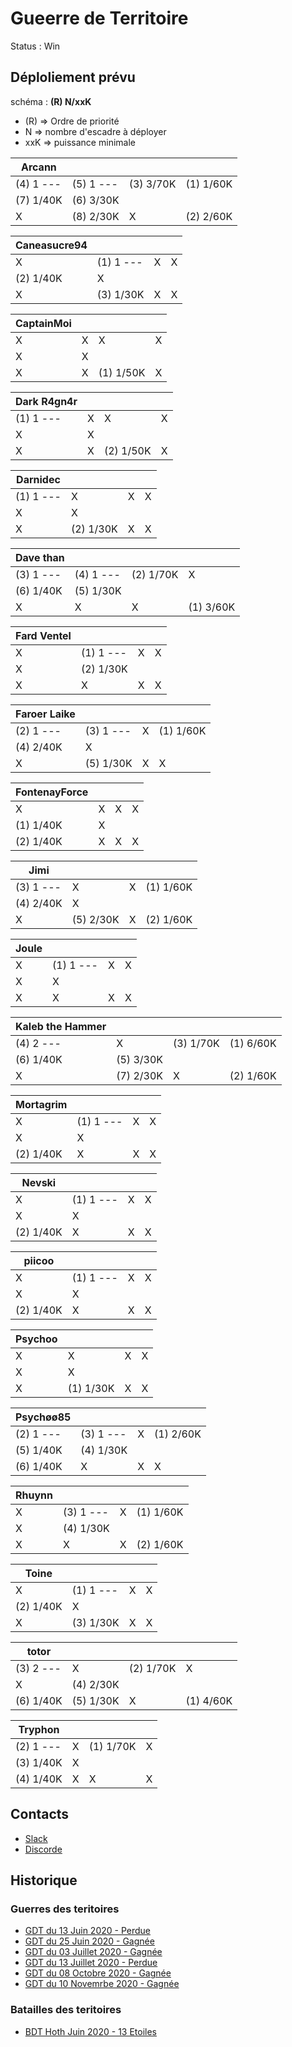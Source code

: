 # Gueerre de Territoire

Status : Win

## Déploliement prévu 

schéma : **(R) N/xxK**

* (R) => Ordre de priorité
* N => nombre d'escadre à déployer
* xxK => puissance minimale


| Arcann | | | |
|---|---|---|---|
| (4) 1 --- | (5) 1 --- | (3) 3/70K | (1) 1/60K
| (7) 1/40K | (6) 3/30K
| X  | (8) 2/30K | X  | (2) 2/60K

| Caneasucre94 | | | |
|---|---|---|---|
| X  | (1) 1 --- | X  | X 
| (2) 1/40K | X 
| X  | (3) 1/30K | X  | X 

| CaptainMoi | | | |
|---|---|---|---|
| X  | X  | X  | X 
| X  | X 
| X  | X  | (1) 1/50K | X 

| Dark R4gn4r | | | |
|---|---|---|---|
| (1) 1 --- | X  | X  | X 
| X  | X 
| X  | X  | (2) 1/50K | X 

| Darnidec | | | |
|---|---|---|---|
| (1) 1 --- | X  | X  | X 
| X  | X 
| X  | (2) 1/30K | X  | X 

| Dave than | | | |
|---|---|---|---|
| (3) 1 --- | (4) 1 --- | (2) 1/70K | X 
| (6) 1/40K | (5) 1/30K
| X  | X  | X  | (1) 3/60K

| Fard Ventel | | | |
|---|---|---|---|
| X  | (1) 1 --- | X  | X 
| X  | (2) 1/30K
| X  | X  | X  | X 

| Faroer Laike | | | |
|---|---|---|---|
| (2) 1 --- | (3) 1 --- | X  | (1) 1/60K
| (4) 2/40K | X 
| X  | (5) 1/30K | X  | X 

| FontenayForce | | | |
|---|---|---|---|
| X  | X  | X  | X 
| (1) 1/40K | X 
| (2) 1/40K | X  | X  | X 

| Jimi | | | |
|---|---|---|---|
| (3) 1 --- | X  | X  | (1) 1/60K
| (4) 2/40K | X 
| X  | (5) 2/30K | X  | (2) 1/60K

| Joule | | | |
|---|---|---|---|
| X  | (1) 1 --- | X  | X 
| X  | X 
| X  | X  | X  | X 

| Kaleb the Hammer | | | |
|---|---|---|---|
| (4) 2 --- | X  | (3) 1/70K | (1) 6/60K
| (6) 1/40K | (5) 3/30K
| X  | (7) 2/30K | X  | (2) 1/60K

| Mortagrim | | | |
|---|---|---|---|
| X  | (1) 1 --- | X  | X 
| X  | X 
| (2) 1/40K | X  | X  | X 

| Nevski | | | |
|---|---|---|---|
| X  | (1) 1 --- | X  | X 
| X  | X 
| (2) 1/40K | X  | X  | X 

| piicoo | | | |
|---|---|---|---|
| X  | (1) 1 --- | X  | X 
| X  | X 
| (2) 1/40K | X  | X  | X 

| Psychoo | | | |
|---|---|---|---|
| X  | X  | X  | X 
| X  | X 
| X  | (1) 1/30K | X  | X 

| Psychøø85 | | | |
|---|---|---|---|
| (2) 1 --- | (3) 1 --- | X  | (1) 2/60K
| (5) 1/40K | (4) 1/30K
| (6) 1/40K | X  | X  | X 

| Rhuynn | | | |
|---|---|---|---|
| X  | (3) 1 --- | X  | (1) 1/60K
| X  | (4) 1/30K
| X  | X  | X  | (2) 1/60K

| Toine | | | |
|---|---|---|---|
| X  | (1) 1 --- | X  | X 
| (2) 1/40K | X 
| X  | (3) 1/30K | X  | X 

| totor | | | |
|---|---|---|---|
| (3) 2 --- | X  | (2) 1/70K | X 
| X  | (4) 2/30K
| (6) 1/40K | (5) 1/30K | X  | (1) 4/60K

| Tryphon | | | |
|---|---|---|---|
| (2) 1 --- | X  | (1) 1/70K | X 
| (3) 1/40K | X 
| (4) 1/40K | X  | X  | X 




## Contacts

* [Slack](https://join.slack.com/t/hautconseildelaforce/shared_invite/zt-i06cmx42-kx_A~Fu2youeBDRHMqgvTA)
* [Discorde](https://discord.gg/9ufJHmB)

## Historique

### Guerres des teritoires

* [GDT du 13 Juin 2020 - Perdue](pages/GDT-200613.html)
* [GDT du 25 Juin 2020 - Gagnée](pages/GDT-200613.html)
* [GDT du 03 Juillet 2020 - Gagnée](pages/GDT-200703.html)
* [GDT du 13 Juillet 2020 - Perdue](pages/GDT-200713.html)
* [GDT du 08 Octobre 2020 - Gagnée](pages/GDT-201008.html)
* [GDT du 10 Novemrbe 2020 - Gagnée](pages/GDT-201110.html)

### Batailles des teritoires

* [BDT Hoth Juin 2020 - 13 Etoiles](pages/BDT-Hoth-200614.html)
